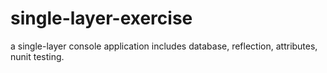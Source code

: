 # single-layer-exercise

a single-layer console application includes database, reflection, attributes, nunit testing.
